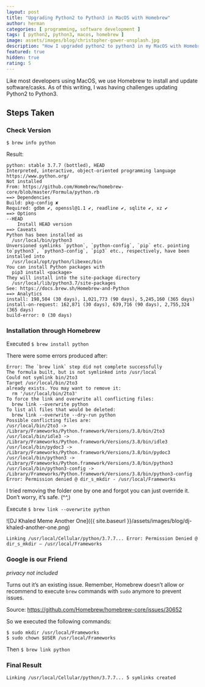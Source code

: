 ```yaml
---
layout: post
title: "Upgrading Python2 to Python3 in MacOS with Homebrew"
author: herman
categories: [ programming, software development ]
tags: [ python2, python3, macos, homebrew ]
image: assets/images/blog/christopher-gower-unsplash.jpg
description: "How I upgraded python2 to python3 in my MacOS with Homebrew and what I learned."
featured: true
hidden: true
rating: 5
---
```

Like most developers using MacOS, we use Homebrew to install and update software/casks. As of this writing, I was having challenges updating Python2 to Python3.

## Steps Taken
### Check Version
`$ brew info python`

Result:
```shell
python: stable 3.7.7 (bottled), HEAD
Interpreted, interactive, object-oriented programming language
https://www.python.org/
Not installed
From: https://github.com/Homebrew/homebrew-core/blob/master/Formula/python.rb
==> Dependencies
Build: pkg-config ✘
Required: gdbm ✔, openssl@1.1 ✔, readline ✔, sqlite ✔, xz ✔
==> Options
--HEAD
    Install HEAD version
==> Caveats
Python has been installed as
  /usr/local/bin/python3
Unversioned symlinks `python`, `python-config`, `pip` etc. pointing to`python3`, `python3-config`, `pip3` etc., respectively, have been installed into 
  /usr/local/opt/python/libexec/bin
You can install Python packages with
  pip3 install <package>
They will install into the site-package directory
  /usr/local/lib/python3.7/site-packages
See: https://docs.brew.sh/Homebrew-and-Python
==> Analytics
install: 198,504 (30 days), 1,021,773 (90 days), 5,245,160 (365 days)
install-on-request: 162,871 (30 days), 639,716 (90 days), 2,755,324 (365 days)
build-error: 0 (30 days)
```


### Installation through Homebrew
Executed `$ brew install python`

There were some errors produced after:

```shell
Error: The `brew link` step did not complete successfully
The formula built, but is not symlinked into /usr/local
Could not symlink bin/2to3
Target /usr/local/bin/2to3
already exists. You may want to remove it:
  rm '/usr/local/bin/2to3'
To force the link and overwrite all conflicting files:
  brew link --overwrite python
To list all files that would be deleted:
  brew link --overwrite --dry-run python
Possible conflicting files are:
/usr/local/bin/2to3 -> /Library/Frameworks/Python.framework/Versions/3.8/bin/2to3
/usr/local/bin/idle3 -> /Library/Frameworks/Python.framework/Versions/3.8/bin/idle3
/usr/local/bin/pydoc3 -> /Library/Frameworks/Python.framework/Versions/3.8/bin/pydoc3
/usr/local/bin/python3 -> /Library/Frameworks/Python.framework/Versions/3.8/bin/python3
/usr/local/bin/python3-config -> /Library/Frameworks/Python.framework/Versions/3.8/bin/python3-config
Error: Permission denied @ dir_s_mkdir - /usr/local/Frameworks
```

I tried removing the folder one by one and forgot you can just override it. Don’t worry, it’s safe. (^^,)

Execute `$ brew link --overwrite python`

![DJ Khaled Meme Another One]({{ site.baseurl }}/assets/images/blog/dj-khaled-another-one.png)

```shell
Linking /usr/local/Cellular/python/3.7.7... Error: Permission Denied @ dir_s_mkdir — /usr/local/Frameworks
```

### Google is our Friend
_privacy not included_

Turns out it’s an existing issue. Remember, Homebrew doesn’t allow or recommend to execute `brew` commands with `sudo` anymore to prevent issues.

Source: <a href="https://github.com/Homebrew/homebrew-core/issues/30652" target="_blank">https://github.com/Homebrew/homebrew-core/issues/30652</a>

So we executed the following commands:
```shell
$ sudo mkdir /usr/local/Frameworks
$ sudo chown $USER /usr/local/Frameworks
```
Then ``$ brew link python``

### Final Result
```shell
Linking /usr/local/Cellular/python/3.7.7... 5 symlinks created
```